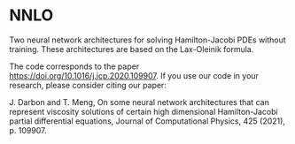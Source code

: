 # NNLO
Two neural network architectures for solving Hamilton-Jacobi PDEs without training. These architectures are based on the Lax-Oleinik formula.

The code corresponds to the paper https://doi.org/10.1016/j.jcp.2020.109907.
If you use our code in your research, please consider citing our paper:

J. Darbon and T. Meng, On some neural network architectures that can represent viscosity solutions of certain high dimensional Hamilton-Jacobi partial differential equations, Journal of Computational Physics, 425 (2021), p. 109907.
